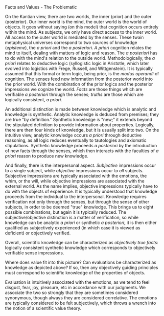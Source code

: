 Facts and Values - The Problematic

On the Kantian view, there are two worlds, the inner (prior) and the outer
(posterior). Our inner world is the mind, the outer world is the world of
objects. It goes without saying (on this model) that cognition occurs entirely
within the mind. As subjects, we only have direct access to the inner world. All
access to the outer world is mediated by the senses. These twain metaphysical
universes correspond to two sources of knowledge (_episteme_), the _a priori_
and the _a posteriori_. _A priori_ cognition relates the mind to itself, dealing
with matters of logic and reason. The _a posteriori_ has to do with the mind's
relation to the outside world. Methodologically, the _a priori_ relates to
deductive logic (syllogistic logic in Aristotle, which later evolved into
logistics with Frege, Russell, and Wittgenstein). It is typically assumed that
this formal or term logic, being prior, is the _modus operandi_ of cognition.
The senses feed new information from the posterior world into the prior world.
With the combination of the prior logics and the posterior impressions we
cognize the world. _Facts_ are those things which are verifiable _a posteriori_
through the senses; _truths_ are those which are logically consistent, _a
priori._

An additional distinction is made between knowledge which is analytic and
knowledge is synthetic. Analytic knowledge is deduced from premises; they are
true "by definition." Synthetic knowledge is "new;" it extends beyond the
stipulated definition to provide information about properties. Logically, there
are then four kinds of knowledge, but it is usually split into two. On the
intuitive view, analytic knowledge occurs _a priori_ through deductive
reasoning, as all logic reduces eventually to tautologies and axiomatic
stipulations. Synthetic knowledge proceeds _a posteriori_ by the introduction of
new facts through the senses, which then interacts with the faculties of _a
priori_ reason to produce new knowledge.

And finally, there is the interpersonal aspect. _Subjective_ impressions occur
to a single subject, while _objective_ impressions occur to _all_ subjects.
Subjective impressions are typically associated with the emotions, the whim, or
the will, while objective impressions are associated with the external world. As
the name implies, objective impressions typically have to do with the objects of
experience. It is typically understood that knowledge proceeds from the
individual to the interpersonal. Knowledge requires verification not only
through the senses, but through the sense of other subjects, in order to be
deemed "true" knowledge. This brings us to eight possible combinations, but
again it is typically reduced. The subjective/objective distinction is a matter
of verification, so while knowledge can be analytic _a priori_ or synthetic _a
posteriori_, it is then either qualified as subjectively experienced (in which
case it is viewed as deficient) or objectively verified.

Overall, scientific knowledge can be characterized as _objectively true facts:_
logically consistent synthetic knowledge which corresponds to objectively
verifiable sense impressions.

Where does value fit into this picture? Can evaluations be characterized as
knowledge as depicted above? If so, then any objectively guiding principles must
correspond to scientific knowledge of the properties of objects.

Evaluation is intuitively associated with the emotions, as we tend to feel
disgust, fear, joy, pleasure, etc in accordance with our judgments. We associate
the two so strongly that they are sometimes considered synonymous, though always
they are considered correlative. The emotions are typically considered to be
felt subjectively, which throws a wrench into the notion of a scientific value
theory.
